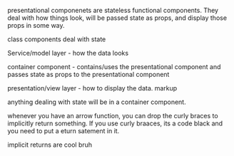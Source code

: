 presentational componenets are stateless functional components.  They deal with how things look, will be passed state as props, and display those props in some way.

class components deal with state

Service/model layer - how the data looks

container component - contains/uses the presentational component and passes state as props to the presentational component

presentation/view layer - how to display the data.  markup

anything dealing with state will be in a container component.

whenever you have an arrow function, you can drop the curly braces to implicitly return something.  If you use curly braaces, its a code black and you need to put a eturn satement in it.

implicit returns are cool bruh

